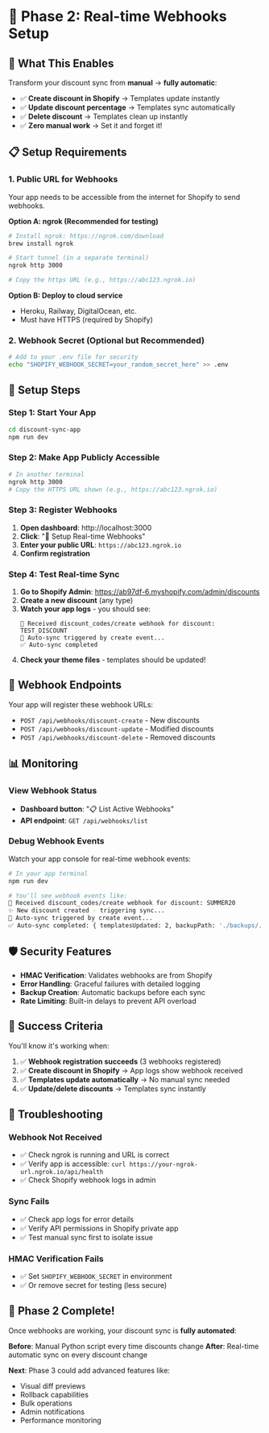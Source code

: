 # 🔗 Phase 2: Real-time Webhooks Setup

## 🎯 **What This Enables**

Transform your discount sync from **manual** → **fully automatic**:

- ✅ **Create discount in Shopify** → Templates update instantly
- ✅ **Update discount percentage** → Templates sync automatically
- ✅ **Delete discount** → Templates clean up instantly
- ✅ **Zero manual work** → Set it and forget it!

## 📋 **Setup Requirements**

### 1. **Public URL for Webhooks**

Your app needs to be accessible from the internet for Shopify to send webhooks.

**Option A: ngrok (Recommended for testing)**

```bash
# Install ngrok: https://ngrok.com/download
brew install ngrok

# Start tunnel (in a separate terminal)
ngrok http 3000

# Copy the https URL (e.g., https://abc123.ngrok.io)
```

**Option B: Deploy to cloud service**

- Heroku, Railway, DigitalOcean, etc.
- Must have HTTPS (required by Shopify)

### 2. **Webhook Secret (Optional but Recommended)**

```bash
# Add to your .env file for security
echo "SHOPIFY_WEBHOOK_SECRET=your_random_secret_here" >> .env
```

## 🚀 **Setup Steps**

### Step 1: Start Your App

```bash
cd discount-sync-app
npm run dev
```

### Step 2: Make App Publicly Accessible

```bash
# In another terminal
ngrok http 3000
# Copy the HTTPS URL shown (e.g., https://abc123.ngrok.io)
```

### Step 3: Register Webhooks

1. **Open dashboard**: http://localhost:3000
2. **Click**: "🔗 Setup Real-time Webhooks"
3. **Enter your public URL**: `https://abc123.ngrok.io`
4. **Confirm registration**

### Step 4: Test Real-time Sync

1. **Go to Shopify Admin**: https://ab97df-6.myshopify.com/admin/discounts
2. **Create a new discount** (any type)
3. **Watch your app logs** - you should see:
   ```
   🔔 Received discount_codes/create webhook for discount: TEST_DISCOUNT
   🔄 Auto-sync triggered by create event...
   ✅ Auto-sync completed
   ```
4. **Check your theme files** - templates should be updated!

## 🔧 **Webhook Endpoints**

Your app will register these webhook URLs:

- `POST /api/webhooks/discount-create` - New discounts
- `POST /api/webhooks/discount-update` - Modified discounts
- `POST /api/webhooks/discount-delete` - Removed discounts

## 📊 **Monitoring**

### View Webhook Status

- **Dashboard button**: "📋 List Active Webhooks"
- **API endpoint**: `GET /api/webhooks/list`

### Debug Webhook Events

Watch your app console for real-time webhook events:

```bash
# In your app terminal
npm run dev

# You'll see webhook events like:
🔔 Received discount_codes/create webhook for discount: SUMMER20
✨ New discount created - triggering sync...
🔄 Auto-sync triggered by create event...
✅ Auto-sync completed: { templatesUpdated: 2, backupPath: './backups/...' }
```

## 🛡️ **Security Features**

- **HMAC Verification**: Validates webhooks are from Shopify
- **Error Handling**: Graceful failures with detailed logging
- **Backup Creation**: Automatic backups before each sync
- **Rate Limiting**: Built-in delays to prevent API overload

## 🎯 **Success Criteria**

You'll know it's working when:

1. ✅ **Webhook registration succeeds** (3 webhooks registered)
2. ✅ **Create discount in Shopify** → App logs show webhook received
3. ✅ **Templates update automatically** → No manual sync needed
4. ✅ **Update/delete discounts** → Templates sync instantly

## 🚨 **Troubleshooting**

### Webhook Not Received

- ✅ Check ngrok is running and URL is correct
- ✅ Verify app is accessible: `curl https://your-ngrok-url.ngrok.io/api/health`
- ✅ Check Shopify webhook logs in admin

### Sync Fails

- ✅ Check app logs for error details
- ✅ Verify API permissions in Shopify private app
- ✅ Test manual sync first to isolate issue

### HMAC Verification Fails

- ✅ Set `SHOPIFY_WEBHOOK_SECRET` in environment
- ✅ Or remove secret for testing (less secure)

## 🎉 **Phase 2 Complete!**

Once webhooks are working, your discount sync is **fully automated**:

**Before**: Manual Python script every time discounts change
**After**: Real-time automatic sync on every discount change

**Next**: Phase 3 could add advanced features like:

- Visual diff previews
- Rollback capabilities
- Bulk operations
- Admin notifications
- Performance monitoring
